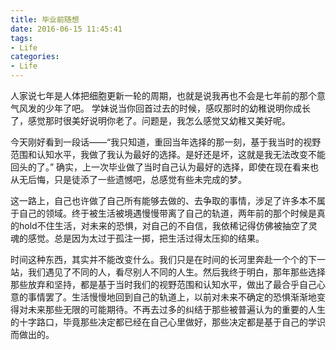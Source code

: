 ```yaml
---
title: 毕业前随想
date: 2016-06-15 11:45:41
tags:
- Life
categories:
- Life
---
```



人家说七年是人体把细胞更新一轮的周期，也就是说我再也不会是七年前的那个意气风发的少年了吧。
学妹说当你回首过去的时候，感叹那时的幼稚说明你成长了，感觉那时很美好说明你老了。问题是，我怎么感觉又幼稚又美好呢。

今天刚好看到一段话——“我只知道，重回当年选择的那一刻，基于我当时的视野范围和认知水平，我做了我认为最好的选择。是好还是坏，这就是我无法改变不能回头的了。” 确实，上一次毕业做了当时自己认为最好的选择，即使在现在看来也从无后悔，只是徒添了一些遗憾吧，总感觉有些未完成的梦。

这一路上，自己也许做了自己所有能够去做的、去争取的事情，涉足了许多本不属于自己的领域。终于被生活被境遇慢慢带离了自己的轨道，两年前的那个时候是真的hold不住生活，对未来的恐惧，对自己的不自信，我依稀记得仿佛被抽空了灵魂的感觉。总是因为太过于孤注一掷，把生活过得太压抑的结果。

时间这种东西，其实并不能改变什么。我们只是在时间的长河里奔赴一个个的下一站，我们遇见了不同的人，看尽别人不同的人生。然后我终于明白，那年那些选择那些放弃和坚持，都是基于当时我们的视野范围和认知水平，做出了最合乎自己心意的事情罢了。生活慢慢地回到自己的轨道上，以前对未来不确定的恐惧渐渐地变得对未来那些无限的可能期待。不再去过多的纠结于那些被普遍认为的重要的人生的十字路口，毕竟那些决定都已经在自己心里做好，那些决定都是基于自己的学识而做出的。